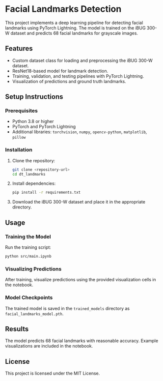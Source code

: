 # Facial Landmarks Detection

This project implements a deep learning pipeline for detecting facial landmarks using PyTorch Lightning. The model is trained on the iBUG 300-W dataset and predicts 68 facial landmarks for grayscale images.

## Features
- Custom dataset class for loading and preprocessing the iBUG 300-W dataset.
- ResNet18-based model for landmark detection.
- Training, validation, and testing pipelines with PyTorch Lightning.
- Visualization of predictions and ground truth landmarks.

## Setup Instructions

### Prerequisites
- Python 3.8 or higher
- PyTorch and PyTorch Lightning
- Additional libraries: `torchvision`, `numpy`, `opencv-python`, `matplotlib`, `pillow`

### Installation
1. Clone the repository:
   ```bash
   git clone <repository-url>
   cd dt_landmarks
   ```

2. Install dependencies:
   ```bash
   pip install -r requirements.txt
   ```

3. Download the iBUG 300-W dataset and place it in the appropriate directory.

## Usage

### Training the Model
Run the training script:
```bash
python src/main.ipynb
```

### Visualizing Predictions
After training, visualize predictions using the provided visualization cells in the notebook.

### Model Checkpoints
The trained model is saved in the `trained_models` directory as `facial_landmarks_model.pth`.

## Results
The model predicts 68 facial landmarks with reasonable accuracy. Example visualizations are included in the notebook.

## License
This project is licensed under the MIT License.
